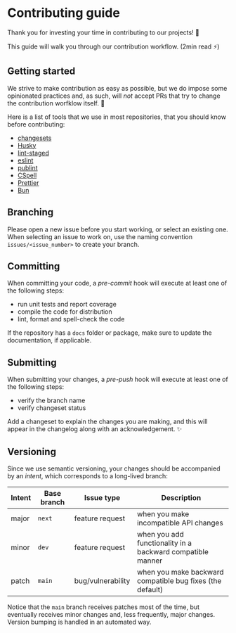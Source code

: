 # Contributing guide <!-- omit in toc -->

Thank you for investing your time in contributing to our projects! :tada:

This guide will walk you through our contribution workflow. (2min read :zap:)

## Getting started

We strive to make contribution as easy as possible, but we do impose some opinionated practices and,
as such, will _not_ accept PRs that try to change the contribution worfklow itself. :no_entry_sign:

Here is a list of tools that we use in most repositories, that you should know before contributing:

- [changesets](https://github.com/changesets/changesets)
- [Husky](https://typicode.github.io/husky)
- [lint-staged](https://github.com/lint-staged/lint-staged)
- [eslint](https://eslint.org/)
- [publint](https://publint.dev/)
- [CSpell](https://cspell.org/)
- [Prettier](https://prettier.io/)
- [Bun](https://bun.sh/docs)

## Branching

Please open a new issue before you start working, or select an existing one.
When selecting an issue to work on, use the naming convention `issues/<issue_number>` to create your branch.

## Committing

When committing your code, a _pre-commit_ hook will execute at least one of the following steps:

- run unit tests and report coverage
- compile the code for distribution
- lint, format and spell-check the code

If the repository has a `docs` folder or package, make sure to update the documentation, if applicable.

## Submitting

When submitting your changes, a _pre-push_ hook will execute at least one of the following steps:

- verify the branch name
- verify changeset status

Add a changeset to explain the changes you are making, and this will appear in the changelog along with an acknowledgement. :sparkles:

## Versioning

Since we use semantic versioning, your changes should be accompanied by an _intent_, which corresponds to a long-lived branch:

| Intent | Base branch | Issue type        | Description |
| ------ | ----------- | ----------------- | ----------- |
| major  | `next`      | feature request   | when you make incompatible API changes                     |
| minor  | `dev`       | feature request   | when you add functionality in a backward compatible manner |
| patch  | `main`      | bug/vulnerability | when you make backward compatible bug fixes (the default)  |

Notice that the `main` branch receives patches most of the time, but eventually receives minor changes and, less frequently, major changes.
Version bumping is handled in an automated way.
